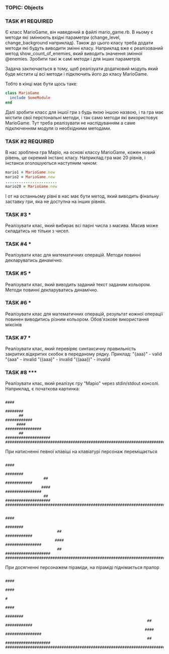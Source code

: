 ### TOPIC: Objects
### TASK #1 REQUIRED
Є класс MarioGame, він наведений в файлі mario_game.rb.
В ньому є методи які змінюють вхідні параметри (change_level, change_background наприклад). Також до цього класу треба додати методи які будуть виводити змінні класу.
Наприклад вже є реалізований метод show_count_of_enemies, який виводить значення змінної @enemies.
Зробити такі ж самі методи і для інших параметрів.

Задача заключається в тому, щоб реалізуати додатковий модуль який буде містити ці всі методи і підключить його до класу MarioGame. 

Тобто в кінці має бути щось таке:
```ruby
class MarioGame
  include SomeModule
end
```
Далі зробити класс для іншої гри з будь якою іншою назвою, і та гра має містити свої перстональні методи, і так само методи які використовує MarioGame. Тут треба реалізувати не наслідуванням а саме підключенням модуля із необхідними методами.
### TASK #2 REQUIRED
В нас зроблена гра Маріо, на основі классу MarioGame, кожен новий рівень, це окремий інстанс класу.
Наприклад гра має 20 рівнів, і інстанси оголошуються наступним чином:
```ruby
mario1 = MarioGame.new
mario2 = MarioGame.new
.......................
mario20 = MarioGame.new
```
І от на останньому рівні в нас має бути метод, який виводить фінальну заставку гри, яка не доступна на інших рівнях.
### TASK #3 *
Реалізувати клас, який вибирає всі парні числа з масива. Масив може складатись не тільки з чисел.
### TASK #4 *
Реалізувати клас для математичних операцій. Методи повинні декларуватись динамічно.
### TASK #5 *
Реалізувати клас, який виводить заданий текст заданим кольором. Методи повинні декларуватись динамічно.
### TASK #6 *
Реалізувати клас для математичних операцій, результат кожної операції повинен виводитись різним кольором. Обов'язкове використання міксінів
### TASK #7 *
Реалізувати клас, який перевіряє синтаксичну правильність закритих.відкритих скобок в переданому рядку. Приклад: 
"{aaa}" - valid
"{aaa" - invalid
"{(aaa}" - invalid
"{(aaa})" - invalid
### TASK #8 ***
Реалізувати клас, який реалізує гру "Маріо" через stdin/stdout консолі. Наприклад, є початкова картинка:
```
                                                                              ####
                                                                            ########
      ##                                                                  ############
     ####                                                               ################
      ##                                                              ####################
#################################################################################################
```
При натисненні певної клавіші на клавіатурі персонаж переміщається
```
                                                                              ####
                                                                            ########
                 ##                                                       ############
                ####                                                    ################
                 ##                                                   ####################
############################################################################################################
```
```
                                                                              ####
                                                                            ########
                       ##                                                 ############
                      ####                                              ################
                       ##                                             ####################
##################################################################################################################
```
При досягненні персонажем піраміди, на піраміді піднімається прапор
```
                                                                             ####
                                                                             ####
                                                                                #
                                                                              ####
                                                                            ########
                                                               ##         ############
                                                              ####      ################
                                                               ##     ####################
##################################################################################################################

```
